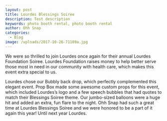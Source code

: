 ```yaml
---
layout: post
title: Lourdes Blessings Soiree
description: Test description
keywords: photo booth rental, photo booth rental
author: Ohh Snap
categories:
  - Blog
image: /uploads/2017-10-26-71189a.jpg
---
```

We were so thrilled to join Lourdes once again for their annual Lourdes Foundation Soiree. Lourdes Foundation raises money to help better serve those most in need in our community with health care, which makes this event extra special to us.

Lourdes chose our Bubbly back drop, which perfectly complemented this elegant event. Prop Box made some awesome custom props for this event, which included Lourdes’s logo and a few speech bubbles that had quotes to match their Blessings Soiree theme. Our jumbo-sized balloons were a huge hit and added an extra, fun flare to the night. Ohh Snap had such a great time at Lourdes Blessings Soiree and we were honored to be a part of it again this year\! Until next year Lourdes.